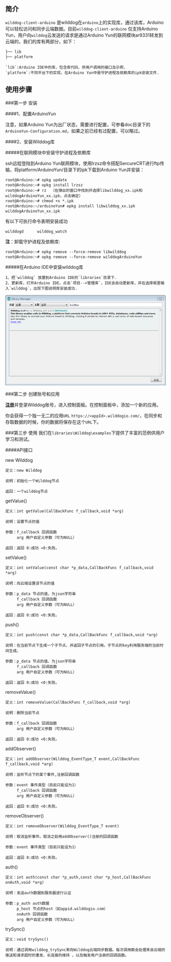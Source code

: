 ## 简介
`wilddog-client-arduino` 是wilddog在`arduino`上的实现库，通过该库，Arduino可以轻松访问和同步云端数据。目前`wilddog-client-arduino` 仅支持Arduino Yun，用户向`wilddog`云发送的请求是通过Arduino Yun的联网模块ar9331转发到云端的，我们的库有两部分，如下：

	├── lib
	├── platform

	`lib`:Arduino IDE中的库，包含库代码、供用户调用的接口及示例.
	`platform`:不同平台下的实现，在Arduino Yun中是守护进程及依赖库的ipk安装文件.

## 使用步骤
	
###第一步 安装

####1、配置ArduinoYun

注意，如果Arduino Yun为出厂状态，需要进行配置，可参看doc目录下的`ArduinoYun-Configuration.md`，如果之前已经有过配置，可以略过。

####2、安装Wilddog库

#####在联网模块中安装守护进程及依赖库

ssh远程登陆到Arduino Yun联网模块，使用lrzsz命令搭配SercureCRT进行ftp传输，将platform/ArduinoYun/目录下的ipk下载到Arduino Yun并安装：

	root@Arduino:~# opkg update
	root@Arduino:~# opkg install lrzsz
	root@Arduino:~# rz	（在弹出的窗口中找到并选择libwilddog_xx.ipk和wilddogArduinoYun_xx.ipk，点击确定）
	root@Arduino:~# chmod +x *.ipk
	root@Arduino:~/arduinoYun# opkg install libwilddog_xx.ipk wilddogArduinoYun_xx.ipk

有以下可执行命令表明安装成功

	wilddogd      wilddog_watch
		
**注**：卸载守护进程及依赖库:

	root@Arduino:~# opkg remove --force-remove libwilddog 
	root@Arduino:~# opkg remove --force-remove wilddogArduinoYun

#####在Arduino IDE中安装wilddog库

	1、把`wilddog` 放置到Arduino IDE的`libraries`目录下.
	2、更新库，打开Arduino IDE，点击`项目-->管理库`，IDE会自动更新库，并在选择框里输入`wilddog`，出现下图说明库安装成功.
	
![](./doc/res/arduino_ide_updata.png )

###第二步 创建账号和应用

[**注册**](https://www.wilddog.com/account/signup)并登录Wilddog账号，进入控制面板。在控制面板中，添加一个新的应用。

你会获得一个独一无二的应用`URL` `https://<appId>.wilddogio.com/`，在同步和存取数据的时候，你的数据将保存在这个`URL`下。

###第三步 使用
我们在`libraries\Wilddog\examples`下提供了丰富的范例供用户学习和测试。

####API接口

new Wilddog

	定义：new Wilddog

	说明：初始化一个Wilddog节点

	返回：一个wilddog节点

getValue()

	定义：int getValue(CallBackFunc f_callback,void *arg)

	说明：设置节点的值
	
	参数：f_callback 回调函数
		 arg 用户自定义参数（可为NULL）
	
	返回：返回 0:成功 <0:失败。

setValue()

	定义：int setValue(const char *p_data,CallBackFunc f_callback,void *arg)
  
	说明：向云端设置该节点的值
	
	参数：p_data 节点的值，为json字符串
		 f_callback 回调函数
		 arg 用户自定义参数（可为NULL）

	返回：返回 0:成功 <0:失败。

push()

	定义：int push(const char *p_data,CallBackFunc f_callback,void *arg)

	说明：在当前节点下生成一个子节点，并返回子节点的引用。子节点的key利用服务端的当前时间生成。

	参数：p_data 节点的值，为json字符串
		 f_callback 回调函数
		 arg 用户自定义参数（可为NULL）

	返回：返回 0:成功 <0:失败。

removeValue()

	定义：int removeValue(CallBackFunc f_callback,void *arg)

	说明：删除当前节点

	参数：f_callback 回调函数
		 arg 用户自定义参数（可为NULL）

	返回：返回 0:成功 <0:失败。

addObserver()

	定义：int addObserver(Wilddog_EventType_T event,CallBackFunc f_callback,void *arg)

	说明：监听节点下的某个事件,注册回调函数

	参数：event 事件类型（目前只能设为1）
		 f_callback 回调函数
		 arg 用户自定义参数（可为NULL）

	返回：返回 0:成功 <0:失败。

removeObserver()

	定义：int removeObserver(Wilddog_EventType_T event)

	说明：取消监听事件。取消之前用addObserver()注册的回调函数

	参数：event 事件类型（目前只能设为1）

	返回：返回 0:成功 <0:失败。

auth()

	定义：int auth(const char *p_auth,const char *p_host,CallBackFunc onAuth,void *arg)

	说明：发送auth数据到服务器进行认证

	参数：p_auth auth数据
		 p_host 节点的host（如appid.wilddogio.com）
		 onAuth 回调函数
		 arg 用户自定义参数（可为NULL）

trySync()

	定义：void trySync()

	说明：通过调用wilddog_trySync来向Wilddog云端同步数据。每次调用都会处理来自云端的推送和请求超时的重发、长连接的维持 ，以及触发用户注册的回调函数。
